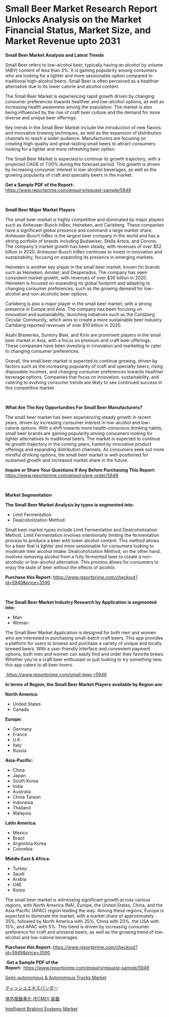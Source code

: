 <p><h1>Small Beer Market Research Report Unlocks Analysis on the Market Financial Status, Market Size, and Market Revenue upto 2031</h1></p><p><strong>Small Beer Market Analysis and Latest Trends</strong></p>
<p><p>Small Beer refers to low-alcohol beer, typically having an alcohol by volume (ABV) content of less than 3%. It is gaining popularity among consumers who are looking for a lighter and more sessionable option compared to traditional high-alcohol beers. Small Beer is often perceived as a healthier alternative due to its lower calorie and alcohol content.</p><p>The Small Beer Market is experiencing rapid growth driven by changing consumer preferences towards healthier and low-alcohol options, as well as increasing health awareness among the population. The market is also being influenced by the rise of craft beer culture and the demand for more diverse and unique beer offerings.</p><p>Key trends in the Small Beer Market include the introduction of new flavors and innovative brewing techniques, as well as the expansion of distribution channels to reach a wider audience. Manufacturers are focusing on creating high-quality and great-tasting small beers to attract consumers looking for a lighter and more refreshing beer option.</p><p>The Small Beer Market is expected to continue its growth trajectory, with a projected CAGR of 7.00% during the forecast period. This growth is driven by increasing consumer interest in low-alcohol beverages, as well as the growing popularity of craft and specialty beers in the market.</p></p>
<p><strong>Get a Sample PDF of the Report:&nbsp;</strong> <a href="https://www.reportprime.com/enquiry/request-sample/5949">https://www.reportprime.com/enquiry/request-sample/5949</a></p>
<p>&nbsp;</p>
<p><strong>Small Beer Major Market Players</strong></p>
<p><p>The small beer market is highly competitive and dominated by major players such as Anheuser-Busch InBev, Heineken, and Carlsberg. These companies have a significant global presence and command a large market share. Anheuser-Busch InBev is the largest beer company in the world and has a strong portfolio of brands including Budweiser, Stella Artois, and Corona. The company's market growth has been steady, with revenues of over $52 billion in 2020. Anheuser-Busch InBev continues to invest in innovation and sustainability, focusing on expanding its presence in emerging markets.</p><p>Heineken is another key player in the small beer market, known for brands such as Heineken, Amstel, and Desperados. The company has seen consistent market growth, with revenues of over $30 billion in 2020. Heineken is focused on expanding its global footprint and adapting to changing consumer preferences, such as the growing demand for low-alcohol and non-alcoholic beer options.</p><p>Carlsberg is also a major player in the small beer market, with a strong presence in Europe and Asia. The company has been focusing on innovation and sustainability, launching initiatives such as the Carlsberg Circular Community, which aims to create a more sustainable beer industry. Carlsberg reported revenues of over $10 billion in 2020.</p><p>Asahi Breweries, Suntory Beer, and Kirin are prominent players in the small beer market in Asia, with a focus on premium and craft beer offerings. These companies have been investing in innovation and marketing to cater to changing consumer preferences.</p><p>Overall, the small beer market is expected to continue growing, driven by factors such as the increasing popularity of craft and specialty beers, rising disposable incomes, and changing consumer preferences towards healthier beverage options. Companies that focus on innovation, sustainability, and catering to evolving consumer trends are likely to see continued success in this competitive market.</p></p>
<p>&nbsp;</p>
<p><strong>What Are The Key Opportunities For Small Beer Manufacturers?</strong></p>
<p><p>The small beer market has been experiencing steady growth in recent years, driven by increasing consumer interest in low-alcohol and low-calorie options. With a shift towards more health-conscious drinking habits, small beer brands are gaining popularity among consumers looking for lighter alternatives to traditional beers. The market is expected to continue its growth trajectory in the coming years, fueled by innovative product offerings and expanding distribution channels. As consumers seek out more mindful drinking options, the small beer market is well-positioned for sustained growth and increased market share in the future.</p></p>
<p><strong>Inquire or Share Your Questions If Any Before Purchasing This Report:</strong> <a href="https://www.reportprime.com/enquiry/pre-order/5949">https://www.reportprime.com/enquiry/pre-order/5949</a></p>
<p>&nbsp;</p>
<p><strong>Market Segmentation</strong></p>
<p><strong>The Small Beer Market Analysis by types is segmented into:</strong></p>
<p><ul><li>Limit Fermentation</li><li>Dealcoholization Method</li></ul></p>
<p><p>Small beer market types include Limit Fermentation and Dealcoholization Method. Limit Fermentation involves intentionally limiting the fermentation process to produce a beer with lower alcohol content. This method allows for a beer that is lighter and more sessionable for consumers looking to moderate their alcohol intake. Dealcoholization Method, on the other hand, involves removing alcohol from a fully fermented beer to create a non-alcoholic or low-alcohol alternative. This process allows for consumers to enjoy the taste of beer without the effects of alcohol.</p></p>
<p><strong>Purchase this Report:&nbsp;</strong><a href="https://www.reportprime.com/checkout?id=5949&price=3590">https://www.reportprime.com/checkout?id=5949&price=3590</a></p>
<p>&nbsp;</p>
<p><strong>The Small Beer Market Industry Research by Application is segmented into:</strong></p>
<p><ul><li>Man</li><li>Woman</li></ul></p>
<p><p>The Small Beer Market Application is designed for both men and women who are interested in purchasing small-batch craft beers. This app provides a platform for users to browse and purchase a variety of unique and locally brewed beers. With a user-friendly interface and convenient payment options, both men and women can easily find and order their favorite brews. Whether you're a craft beer enthusiast or just looking to try something new, this app caters to all beer lovers.</p></p>
<p><a href="https://www.reportprime.com/small-beer-r5949">&nbsp;https://www.reportprime.com/small-beer-r5949</a></p>
<p><strong>In terms of Region, the Small Beer Market Players available by Region are:</strong></p>
<p>
    <p> <strong> North America: </strong>
        <ul>
            <li>United States</li>
            <li>Canada</li>
        </ul>
        </p> 
    <p> <strong> Europe: </strong>
        <ul>
            <li>Germany</li>
            <li>France</li>
            <li>U.K.</li>
            <li>Italy</li>
            <li>Russia</li>
        </ul>
        </p> 
    <p> <strong> Asia-Pacific: </strong>
        <ul>
            <li>China</li>
            <li>Japan</li>
            <li>South Korea</li>
            <li>India</li>
            <li>Australia</li>
            <li>China Taiwan</li>
            <li>Indonesia</li>
            <li>Thailand</li>
            <li>Malaysia</li>
        </ul>
        </p> 
    <p> <strong> Latin America: </strong>
        <ul>
            <li>Mexico</li>
            <li>Brazil</li>
            <li>Argentina Korea</li>
            <li>Colombia</li>
        </ul>
        </p> 
    <p> <strong> Middle East & Africa: </strong>
        <ul>
            <li>Turkey</li>
            <li>Saudi</li>
            <li>Arabia</li>
            <li>UAE</li>
            <li>Korea</li>
        </ul>
    </p>
    </p>
<p><p>The small beer market is witnessing significant growth across various regions, with North America (NA), Europe, the United States, China, and the Asia-Pacific (APAC) region leading the way. Among these regions, Europe is expected to dominate the market, with a market share of approximately 35%, followed by North America with 25%, China with 20%, the USA with 15%, and APAC with 5%. This trend is driven by increasing consumer preference for craft and artisanal beers, as well as the growing trend of low-alcohol and low-calorie beverages.</p></p>
<p><strong>Purchase this Report: </strong><a href="https://www.reportprime.com/checkout?id=5949&price=3590">https://www.reportprime.com/checkout?id=5949&price=3590</a></p>
<p>&nbsp;<strong>Get a Sample PDF of the Report:&nbsp;&nbsp;</strong><a href="https://www.reportprime.com/enquiry/request-sample/5949">https://www.reportprime.com/enquiry/request-sample/5949</a></p>
<p><strong></strong></p>
<p><p><a href="https://issuu.com/reportprime-2/docs/semi-autonomous-autonomous-trucks-market-size-2030">Semi-autonomous & Autonomous Trucks Market</a></p><p><a href="https://github.com/avbqbctihcbe2/Market-Research-Report-List-1/blob/main/915684717663.md">ティッシュエキスパンダー</a></p><p><a href="https://github.com/luffiazaza/Market-Research-Report-List-1/blob/main/808128217664.md">体外膜酸素化 (ECMO) 装置</a></p><p><a href="https://issuu.com/reportprime-2/docs/intelligent-braking-systems-market-size-2030.pptx">Intelligent Braking Systems Market</a></p></p>